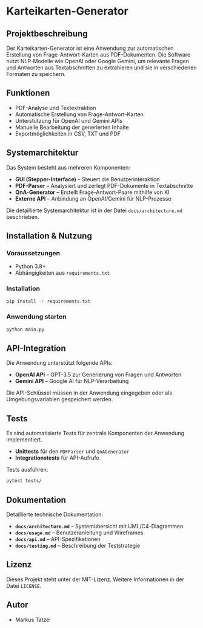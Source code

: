 # Karteikarten-Generator

## Projektbeschreibung
Der Karteikarten-Generator ist eine Anwendung zur automatischen Erstellung von Frage-Antwort-Karten aus PDF-Dokumenten. Die Software nutzt NLP-Modelle wie OpenAI oder Google Gemini, um relevante Fragen und Antworten aus Textabschnitten zu extrahieren und sie in verschiedenen Formaten zu speichern.

## Funktionen
- PDF-Analyse und Textextraktion
- Automatische Erstellung von Frage-Antwort-Karten
- Unterstützung für OpenAI und Gemini APIs
- Manuelle Bearbeitung der generierten Inhalte
- Exportmöglichkeiten in CSV, TXT und PDF

## Systemarchitektur
Das System besteht aus mehreren Komponenten:
- **GUI (Stepper-Interface)** – Steuert die Benutzerinteraktion
- **PDF-Parser** – Analysiert und zerlegt PDF-Dokumente in Textabschnitte
- **QnA-Generator** – Erstellt Frage-Antwort-Paare mithilfe von KI
- **Externe API** – Anbindung an OpenAI/Gemini für NLP-Prozesse

Die detaillierte Systemarchitektur ist in der Datei `docs/architecture.md` beschrieben.

## Installation & Nutzung
### Voraussetzungen
- Python 3.8+
- Abhängigkeiten aus `requirements.txt`

### Installation
```sh
pip install -r requirements.txt
```

### Anwendung starten
```sh
python main.py
```

## API-Integration
Die Anwendung unterstützt folgende APIs:
- **OpenAI API** – GPT-3.5 zur Generierung von Fragen und Antworten
- **Gemini API** – Google AI für NLP-Verarbeitung

Die API-Schlüssel müssen in der Anwendung eingegeben oder als Umgebungsvariablen gespeichert werden.

## Tests
Es sind automatisierte Tests für zentrale Komponenten der Anwendung implementiert.
- **Unittests** für den `PDFParser` und `QnAGenerator`
- **Integrationstests** für API-Aufrufe

Tests ausführen:
```sh
pytest tests/
```

## Dokumentation
Detaillierte technische Dokumentation:
- **`docs/architecture.md`** – Systemübersicht mit UML/C4-Diagrammen
- **`docs/usage.md`** – Benutzeranleitung und Wireframes
- **`docs/api.md`** – API-Spezifikationen
- **`docs/testing.md`** – Beschreibung der Teststrategie

## Lizenz
Dieses Projekt steht unter der MIT-Lizenz. Weitere Informationen in der Datei `LICENSE`.

## Autor
- Markus Tatzel
